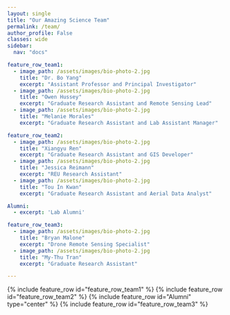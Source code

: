 ```yaml
---
layout: single
title: "Our Amazing Science Team"
permalink: /team/
author_profile: False
classes: wide
sidebar:
  nav: "docs"

feature_row_team1:
  - image_path: /assets/images/bio-photo-2.jpg
    title: "Dr. Bo Yang"
    excerpt: "Assistant Professor and Principal Investigator"
  - image_path: /assets/images/bio-photo-2.jpg
    title: "Owen Hussey"
    excerpt: "Graduate Research Assistant and Remote Sensing Lead"
  - image_path: /assets/images/bio-photo-2.jpg
    title: "Melanie Morales"
    excerpt: "Graduate Research Assistant and Lab Assistant Manager"

feature_row_team2:
  - image_path: /assets/images/bio-photo-2.jpg
    title: "Xiangyu Ren"
    excerpt: "Graduate Research Assistant and GIS Developer"
  - image_path: /assets/images/bio-photo-2.jpg
    title: "Jessica Reimann"
    excerpt: "REU Research Assistant"
  - image_path: /assets/images/bio-photo-2.jpg
    title: "Tou In Kwan"
    excerpt: "Graduate Research Assistant and Aerial Data Analyst"

Alumni: 
  - excerpt: 'Lab Alumni'

feature_row_team3:
  - image_path: /assets/images/bio-photo-2.jpg
    title: "Bryan Malone"
    excerpt: "Drone Remote Sensing Specialist"
  - image_path: /assets/images/bio-photo-2.jpg
    title: "My-Thu Tran"
    excerpt: "Graduate Research Assistant"

---
```

{% include feature_row id="feature_row_team1" %}
{% include feature_row id="feature_row_team2" %}
{% include feature_row id="Alumni" type="center" %}
{% include feature_row id="feature_row_team3" %}




